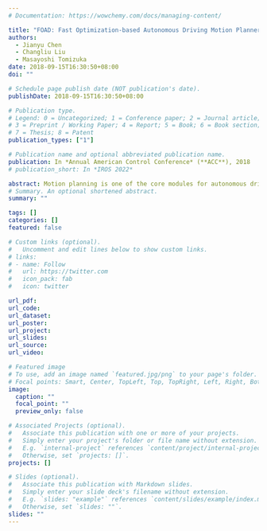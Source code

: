 ```yaml
---
# Documentation: https://wowchemy.com/docs/managing-content/

title: "FOAD: Fast Optimization-based Autonomous Driving Motion Planner"
authors:
  - Jianyu Chen
  - Changliu Liu
  - Masayoshi Tomizuka
date: 2018-09-15T16:30:50+08:00
doi: ""

# Schedule page publish date (NOT publication's date).
publishDate: 2018-09-15T16:30:50+08:00

# Publication type.
# Legend: 0 = Uncategorized; 1 = Conference paper; 2 = Journal article;
# 3 = Preprint / Working Paper; 4 = Report; 5 = Book; 6 = Book section;
# 7 = Thesis; 8 = Patent
publication_types: ["1"]

# Publication name and optional abbreviated publication name.
publication: In *Annual American Control Conference* (**ACC**), 2018
# publication_short: In *IROS 2022*

abstract: Motion planning is one of the core modules for autonomous driving. Among the current motion planning techniques, optimization-based methods have unique advantages since they allow planning in continuous space and they can evaluate multiple objectives (such as hard constraints) in one formulation. However, it is hard to implement optimization-based methods in real-time in complicated environments due to 1) high computational complexity as the optimization problems are usually non-convex; and 2) difficulty to guarantee closed-loop performance because the low level trajectory tracking controller cannot perform perfect tracking. To solve the first challenge, convex feasible set algorithm (CFS) has been proposed for real time non-convex optimization. To solve the second challenge, a fast optimization-based autonomous driving motion planner (FOAD) is proposed in this paper which implements a soft constrained convex feasible set algorithm (SCCFS) as an enhanced version of CFS. The concept of closed-loop smoothness is defined and analyzed in this paper. Simulations and real vehicle experiments verify the efficiency and capability of the planner.
# Summary. An optional shortened abstract.
summary: ""

tags: []
categories: []
featured: false

# Custom links (optional).
#   Uncomment and edit lines below to show custom links.
# links:
# - name: Follow
#   url: https://twitter.com
#   icon_pack: fab
#   icon: twitter

url_pdf:
url_code:
url_dataset:
url_poster:
url_project:
url_slides:
url_source:
url_video:

# Featured image
# To use, add an image named `featured.jpg/png` to your page's folder. 
# Focal points: Smart, Center, TopLeft, Top, TopRight, Left, Right, BottomLeft, Bottom, BottomRight.
image:
  caption: ""
  focal_point: ""
  preview_only: false

# Associated Projects (optional).
#   Associate this publication with one or more of your projects.
#   Simply enter your project's folder or file name without extension.
#   E.g. `internal-project` references `content/project/internal-project/index.md`.
#   Otherwise, set `projects: []`.
projects: []

# Slides (optional).
#   Associate this publication with Markdown slides.
#   Simply enter your slide deck's filename without extension.
#   E.g. `slides: "example"` references `content/slides/example/index.md`.
#   Otherwise, set `slides: ""`.
slides: ""
---
```

